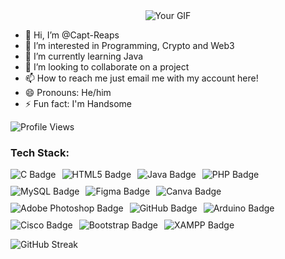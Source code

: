<div align="center">
  <img src="https://media1.giphy.com/media/v1.Y2lkPTc5MGI3NjExMmN1MGg1dmZyZ2RhejJqYjhjZzVpd2R3eDhudnhiZHFiaWx4YWJmdyZlcD12MV9pbnRlcm5hbF9naWZfYnlfaWQmY3Q9Zw/3o85xoi6nNqJQJ95Qc/giphy.gif" alt="Your GIF"/>
</div>


- 👋 Hi, I’m @Capt-Reaps
- 👀 I’m interested in Programming, Crypto and Web3
- 🌱 I’m currently learning Java
- 💞️ I’m looking to collaborate on a project
- 📫 How to reach me just email me with my account here!
- 😄 Pronouns: He/him
- ⚡ Fun fact: I'm Handsome

![Profile Views](https://komarev.com/ghpvc/?username=Capt-Reaps&color=red)


### Tech Stack:

<div style="display: flex; flex-wrap: wrap; gap: 10px;">
    <img src="https://img.shields.io/badge/-C-2D3899?style=flat&logo=c&logoColor=white" alt="C Badge"/>
    <img src="https://img.shields.io/badge/-HTML5-E34F26?style=flat&logo=html5&logoColor=white" alt="HTML5 Badge"/>
    <img src="https://img.shields.io/badge/-JAVA-E34F26?style=flat&logo=java&logoColor=white" alt="Java Badge"/>
    <img src="https://img.shields.io/badge/-PHP-777BB4?style=flat&logo=php&logoColor=white" alt="PHP Badge"/>
    <img src="https://img.shields.io/badge/-MySQL-4479A1?style=flat&logo=mysql&logoColor=white" alt="MySQL Badge"/>
    <img src="https://img.shields.io/badge/-Figma-F24E1E?style=flat&logo=figma&logoColor=white" alt="Figma Badge"/>
    <img src="https://img.shields.io/badge/-Canva-00C4CC?style=flat&logo=canva&logoColor=white" alt="Canva Badge"/>
    <img src="https://img.shields.io/badge/-Adobe%20Photoshop-31A8FF?style=flat&logo=adobe-photoshop&logoColor=white" alt="Adobe Photoshop Badge"/>
    <img src="https://img.shields.io/badge/-GitHub-181717?style=flat&logo=github&logoColor=white" alt="GitHub Badge"/>
    <img src="https://img.shields.io/badge/-Arduino-00979D?style=flat&logo=arduino&logoColor=white" alt="Arduino Badge"/>
    <img src="https://img.shields.io/badge/-Cisco-1BA0D7?style=flat&logo=cisco&logoColor=white" alt="Cisco Badge"/>
<!--     <img src="https://img.shields.io/badge/-TailwindCSS-38B2AC?style=flat&logo=tailwindcss&logoColor=white" alt="TailwindCSS Badge"/> -->
    <img src="https://img.shields.io/badge/-Bootstrap-563D7C?style=flat&logo=bootstrap&logoColor=white" alt="Bootstrap Badge"/>
    <img src="https://img.shields.io/badge/-XAMPP-FB7A24?style=flat&logo=apache&logoColor=white" alt="XAMPP Badge"/>
</div>


![GitHub Streak](https://github-readme-streak-stats.herokuapp.com/?user=Capt-Reaps&theme=dark)
<!---
Capt-Reaps/Capt-Reaps is a ✨ special ✨ repository because its `README.md` (this file) appears on your GitHub profile.
You can click the Preview link to take a look at your changes.
--->
